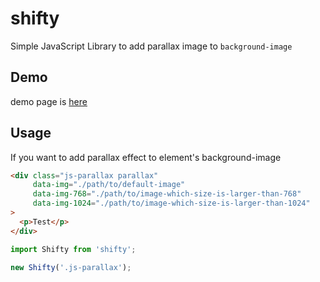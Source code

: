 # shifty
Simple JavaScript Library to add parallax image to `background-image`

## Demo

demo page is [here](https://wgalyen.github.io/shifty)

## Usage

If you want to add parallax effect to element's background-image

```html
<div class="js-parallax parallax" 
     data-img="./path/to/default-image"
     data-img-768="./path/to/image-which-size-is-larger-than-768"
     data-img-1024="./path/to/image-which-size-is-larger-than-1024"
>
  <p>Test</p>
</div>
```

```js
import Shifty from 'shifty';

new Shifty('.js-parallax');
```

